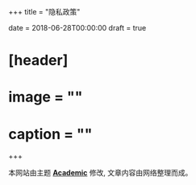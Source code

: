 +++
title = "隐私政策"

date = 2018-06-28T00:00:00
draft = true

# [header]
# image = ""
# caption = ""
+++

本网站由主题 [**Academic**](https://sourcethemes.com/academic/) 修改, 文章内容由网络整理而成。
